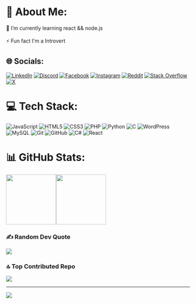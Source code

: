 # 💫 About Me:
🌱 I’m currently learning react && node.js<br><br>⚡ Fun fact I'm a Introvert


## 🌐 Socials:
[![LinkedIn](https://img.shields.io/badge/LinkedIn-%230077B5.svg?logo=linkedin&logoColor=white)](https://linkedin.com/in/amoda-fernando) 
[![Discord](https://img.shields.io/badge/Discord-%237289DA.svg?logo=discord&logoColor=white)](https://discord.gg/https://discord.gg/eAgXyT3r) [![Facebook](https://img.shields.io/badge/Facebook-%231877F2.svg?logo=Facebook&logoColor=white)](https://facebook.com/fernand3z101) [![Instagram](https://img.shields.io/badge/Instagram-%23E4405F.svg?logo=Instagram&logoColor=white)](https://instagram.com/fernand3z101) [![Reddit](https://img.shields.io/badge/Reddit-%23FF4500.svg?logo=Reddit&logoColor=white)](https://reddit.com/user/fernand3z) [![Stack Overflow](https://img.shields.io/badge/-Stackoverflow-FE7A16?logo=stack-overflow&logoColor=white)](https://stackoverflow.com/users/26718476) [![X](https://img.shields.io/badge/X-black.svg?logo=X&logoColor=white)](https://x.com/fernand3z101) 

# 💻 Tech Stack:
![JavaScript](https://img.shields.io/badge/javascript-%23323330.svg?style=for-the-badge&logo=javascript&logoColor=%23F7DF1E) ![HTML5](https://img.shields.io/badge/html5-%23E34F26.svg?style=for-the-badge&logo=html5&logoColor=white) ![CSS3](https://img.shields.io/badge/css3-%231572B6.svg?style=for-the-badge&logo=css3&logoColor=white) ![PHP](https://img.shields.io/badge/php-%23777BB4.svg?style=for-the-badge&logo=php&logoColor=white) ![Python](https://img.shields.io/badge/python-3670A0?style=for-the-badge&logo=python&logoColor=ffdd54) ![C](https://img.shields.io/badge/c-%2300599C.svg?style=for-the-badge&logo=c&logoColor=white) ![WordPress](https://img.shields.io/badge/WordPress-%23117AC9.svg?style=for-the-badge&logo=WordPress&logoColor=white) ![MySQL](https://img.shields.io/badge/mysql-4479A1.svg?style=for-the-badge&logo=mysql&logoColor=white) ![Git](https://img.shields.io/badge/git-%23F05033.svg?style=for-the-badge&logo=git&logoColor=white) ![GitHub](https://img.shields.io/badge/github-%23121011.svg?style=for-the-badge&logo=github&logoColor=white) ![C#](https://img.shields.io/badge/c%23-%23239120.svg?style=for-the-badge&logo=csharp&logoColor=white) ![React](https://img.shields.io/badge/react-%2320232a.svg?style=for-the-badge&logo=react&logoColor=%2361DAFB)
# 📊 GitHub Stats:
<img height="137px" src="https://github-readme-stats.vercel.app/api?username=fernand3z&hide_title=true&hide_border=true&show_icons=true&include_all_commits=true&count_private=true&line_height=21&text_color=000&icon_color=000&bg_color=0,ea6161,ffc64d,fffc4d,52fa5a&theme=graywhite" /><img height="137px" src="https://github-readme-stats.vercel.app/api/top-langs/?username=fernand3z&hide=html&hide_title=true&hide_border=true&layout=compact&langs_count=8&text_color=000&icon_color=fff&bg_color=0,52fa5a,4dfcff,c64dff&theme=graywhite&card_width=382px" />

### ✍️ Random Dev Quote
![](https://quotes-github-readme.vercel.app/api?type=horizontal&theme=radical)

### 🔝 Top Contributed Repo
![](https://github-contributor-stats.vercel.app/api?username=fernand3z&limit=5&theme=radical&combine_all_yearly_contributions=true)

---
[![](https://visitcount.itsvg.in/api?id=fernand3z&icon=0&color=0)](https://visitcount.itsvg.in)

